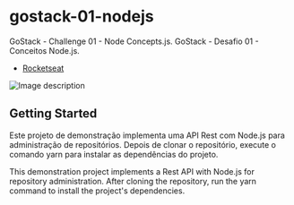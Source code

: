 # gostack-01-nodejs

GoStack - Challenge 01 - Node Concepts.js.
GoStack - Desafio 01 - Conceitos Node.js.

- [Rocketseat](https://rocketseat.com.br/)

![Image description](http://gemoob.com/github_images/gostack_01_desafio.jpg)

## Getting Started

Este projeto de demonstração implementa uma API Rest com Node.js para administração de repositórios.
Depois de clonar o repositório, execute o comando yarn para instalar as dependências do projeto.

This demonstration project implements a Rest API with Node.js for repository administration.
After cloning the repository, run the yarn command to install the project's dependencies.

